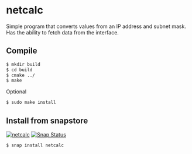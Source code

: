 # netcalc
Simple program that converts values from an IP address and subnet mask.
Has the ability to fetch data from the interface.

## Compile
```sh
$ mkdir build
$ cd build
$ cmake ../
$ make
```
Optional
```sh
$ sudo make install
```

## Install from snapstore
[![netcalc](https://snapcraft.io//netcalc/badge.svg)](https://snapcraft.io/netcalc)
[![Snap Status](https://build.snapcraft.io/badge/CasinoRoyaleKrupier/netcalc.svg)](https://build.snapcraft.io/user/CasinoRoyaleKrupier/netcalc)
```sh
$ snap install netcalc
```
